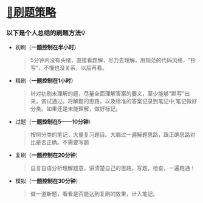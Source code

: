 # [📌刷题策略](https://github.com/HealUP/MyBlog/issues/13)

### 以下是个人总结的刷题方法💡
- 初刷（**一题控制在半小时**）

  > 5分钟内没有头绪，直接看题解，尽力去理解，用规范的代码风格，"抄写"，不懂也没关系，以后再看。

- 精刷（**一题控制在1小时**）

  > 针对初刷未理解的题，尽量全面理解答案的要义，至少能够"默写"出来，调试通过。将解题的思路，以及标准的答案记录到笔记中,笔记做好分类。如果还是未能理解，做好标记。

- 过题（**一题控制在5——10分钟**）

  > 按照分类的笔记，大量复习题目。大脑过一遍解题思路，跟正确思路对比是否正确。不需要写题

- 复刷（**一题控制在20分钟**）

  > 自言自语分析理解题意，讲清楚自己的思路，写题，检查，一遍跑通！

- 模拟（**一题控制在30分钟**）

  > 做一道新题，看看是否能达到复刷的效果，计入笔记。